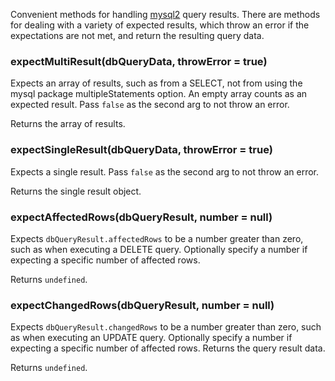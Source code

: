 Convenient methods for handling [mysql2](https://www.npmjs.com/package/mysql2) query results. There are methods for dealing with a variety of expected results, which throw an error if the expectations are not met, and return the resulting query data.

### expectMultiResult(dbQueryData, throwError = true)

Expects an array of results, such as from a SELECT, not from using the mysql package multipleStatements option. An empty array counts as an expected result. Pass `false` as the second arg to not throw an error.

Returns the array of results.

### expectSingleResult(dbQueryData, throwError = true)

Expects a single result. Pass `false` as the second arg to not throw an error.

Returns the single result object.

### expectAffectedRows(dbQueryResult, number = null)

Expects `dbQueryResult.affectedRows` to be a number greater than zero, such as when executing a DELETE query. Optionally specify a number if expecting a specific number of affected rows.

Returns `undefined`.

### expectChangedRows(dbQueryResult, number = null)

Expects `dbQueryResult.changedRows` to be a number greater than zero, such as when executing an UPDATE query. Optionally specify a number if expecting a specific number of affected rows. Returns the query result data.

Returns `undefined`.